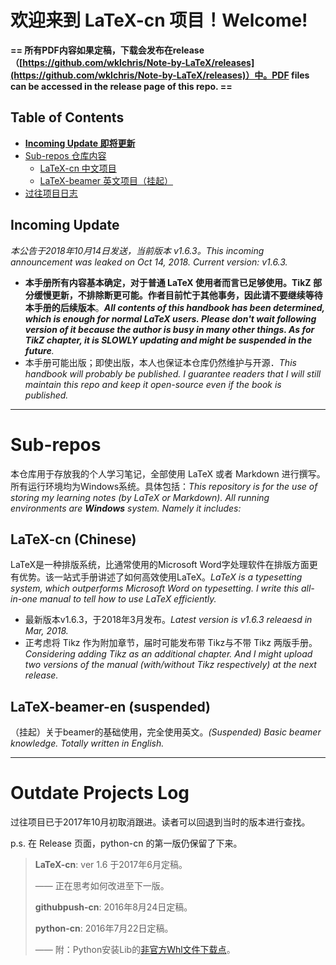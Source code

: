 # 欢迎来到 LaTeX-cn 项目！Welcome!

**== 所有PDF内容如果定稿，下载会发布在release（[https://github.com/wklchris/Note-by-LaTeX/releases](https://github.com/wklchris/Note-by-LaTeX/releases)）中。PDF files can be accessed in the release page of this repo.  ==**

## Table of Contents

   * [**Incoming Update 即将更新**](#incoming-update)
   * [Sub-repos 仓库内容](#sub-repos)
      * [LaTeX-cn 中文项目](#latex-cn-chinese)
      * [LaTeX-beamer 英文项目（挂起）](#latex-beamer-en-suspended)
   * [过往项目日志](#outdate-projects-log)


## Incoming Update

*本公告于2018年10月14日发送，当前版本 v1.6.3。This incoming announcement was leaked on Oct 14, 2018. Current version: v1.6.3.*

- **本手册所有内容基本确定，对于普通 LaTeX 使用者而言已足够使用。TikZ 部分缓慢更新，不排除断更可能。作者目前忙于其他事务，因此请不要继续等待本手册的后续版本**。*__All contents of this handbook has been determined, which is enough for normal LaTeX users. Please don't wait following version of it because the author is busy in many other things. As for TikZ chapter, it is SLOWLY updating and might be suspended in the future__.*
- 本手册可能出版；即使出版，本人也保证本仓库仍然维护与开源．*This handbook will probably be published. I guarantee readers that I will still maintain this repo and keep it open-source even if the book is published.* 

***

# Sub-repos

本仓库用于存放我的个人学习笔记，全部使用 LaTeX 或者 Markdown 进行撰写。所有运行环境均为Windows系统。具体包括：*This repository is for the use of storing my learning notes (by LaTeX or Markdown). All running environments are __Windows__ system. Namely it  includes:*

## LaTeX-cn (Chinese)

LaTeX是一种排版系统，比通常使用的Microsoft Word字处理软件在排版方面更有优势。该一站式手册讲述了如何高效使用LaTeX。*LaTeX is a typesetting system, which outperforms Microsoft Word on typesetting. I write this all-in-one manual to tell how to use LaTeX efficiently.*

- 最新版本v1.6.3，于2018年3月发布。*Latest version is v1.6.3 releaesd in Mar, 2018.*
- 正考虑将 Tikz 作为附加章节，届时可能发布带 Tikz与不带 Tikz 两版手册。*Considering adding Tikz as an additional chapter. And I might upload two versions of the manual (with/without Tikz respectively) at the next release.*


## LaTeX-beamer-en (suspended)

（挂起）关于beamer的基础使用，完全使用英文。*(Suspended) Basic beamer knowledge. Totally written in English.*

***

# Outdate Projects Log

过往项目已于2017年10月初取消跟进。读者可以回退到当时的版本进行查找。

p.s. 在 Release 页面，python-cn 的第一版仍保留了下来。

> **LaTeX-cn**: ver 1.6 于2017年6月定稿。
>
> —— 正在思考如何改进至下一版。
>
> **githubpush-cn**: 2016年8月24日定稿。
>
> **python-cn**: 2016年7月22日定稿。
>
> —— 附：Python安装Lib的[非官方Whl文件下载点](http://www.lfd.uci.edu/~gohlke/pythonlibs)。
